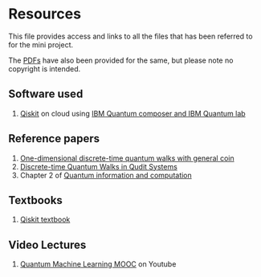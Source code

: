# Resources

This file provides access and links to all the files that has been referred to for the mini project.

The [PDFs](https://github.com/Abhay-Suresh/Discrete-Time-Quantum-Walks-on-Quantum-Computer/tree/main/Resources/PDFs) have also been provided for the same, but please note no copyright is intended.

## Software used
1. [Qiskit](qiskit.org) on cloud using [IBM Quantum composer and IBM Quantum lab](https://quantum-computing.ibm.com/)

## Reference papers
1. [One-dimensional discrete-time quantum walks with general coin](https://arxiv.org/abs/2102.07207)
2. [Discrete-time Quantum Walks in Qudit Systems](https://arxiv.org/abs/2207.04319)
3. Chapter 2 of [Quantum information and computation](https://ilorentz.org/quantumcomputers/literature/preskill_1_to_6.pdf)

## Textbooks 
1. [Qiskit textbook](https://qiskit.org/textbook/ch-states/introduction.html)

## Video Lectures 
1. [Quantum Machine Learning MOOC](https://www.youtube.com/playlist?list=PLmRxgFnCIhaMgvot-Xuym_hn69lmzIokg) on Youtube


